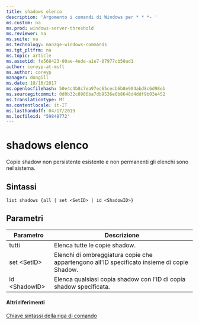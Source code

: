 ```yaml
---
title: shadows elenco
description: 'Argomento i comandi di Windows per * * *- '
ms.custom: na
ms.prod: windows-server-threshold
ms.reviewer: na
ms.suite: na
ms.technology: manage-windows-commands
ms.tgt_pltfrm: na
ms.topic: article
ms.assetid: fe568423-00ae-4ede-a1e7-07977cb50ad1
author: coreyp-at-msft
ms.author: coreyp
manager: dongill
ms.date: 10/16/2017
ms.openlocfilehash: 50e4c4b8c7ea97ec65cecb6b8e904abd8c6d98eb
ms.sourcegitcommit: 0d0b32c8986ba7db9536e0b8648d4ddf9b03e452
ms.translationtype: MT
ms.contentlocale: it-IT
ms.lasthandoff: 04/17/2019
ms.locfileid: "59848772"
---
```

# <a name="list-shadows"></a>shadows elenco



Copie shadow non persistente esistente e non permanenti gli elenchi sono nel sistema.

## <a name="syntax"></a>Sintassi

```
list shadows {all | set <SetID> | id <ShadowID>}
```

## <a name="parameters"></a>Parametri

|Parametro|Descrizione|
|---------|-----------|
|tutti|Elenca tutte le copie shadow.|
|set \<SetID>|Elenchi di ombreggiatura copie che appartengono all'ID specificato insieme di copie Shadow.|
|id \<ShadowID>|Elenca qualsiasi copia shadow con l'ID di copia shadow specificata.|

#### <a name="additional-references"></a>Altri riferimenti

[Chiave sintassi della riga di comando](command-line-syntax-key.md)
